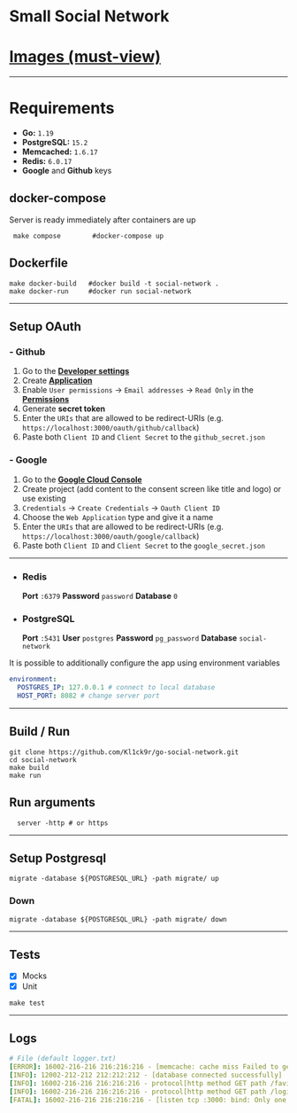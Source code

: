 # Small Social Network 


# [Images (must-view)](https://github.com/Kl1ck9r/go-social-network/tree/main/screenshots)

---
# Requirements
* **Go:** `1.19`
* **PostgreSQL:**  `15.2`
* **Memcached:** `1.6.17`
* **Redis:** `6.0.17`
* **Google** and **Github** keys

## docker-compose
Server is ready immediately after containers are up
```shell
 make compose        #docker-compose up
```

## Dockerfile 
```shell
make docker-build   #docker build -t social-network .
make docker-run     #docker run social-network
```

---

## Setup OAuth

### - Github
1. Go to the **[Developer settings](https://github.com/settings/apps)**
2. Create **[Application](https://github.com/settings/apps)**
3. Enable `User permissions` -> `Email addresses` -> `Read Only` in the **[Permissions](https://github.com/settings/apps/permissions)**
4. Generate **secret token**
5. Enter the `URIs` that are allowed to be redirect-URIs (e.g. `https://localhost:3000/oauth/github/callback`)
6. Paste both `Client ID` and `Client Secret` to the `github_secret.json`

### - Google
1. Go to the **[Google Cloud Console](https://console.cloud.google.com/projectselector2/apis/credentials)**
2. Create project (add content to the consent screen like title and logo) or use existing
3. `Credentials` -> `Create Credentials` -> `Oauth Client ID`
4. Choose the `Web Application` type and give it a name
5. Enter the `URIs` that are allowed to be redirect-URIs (e.g. `https://localhost:3000/oauth/google/callback`)
6. Paste both `Client ID` and `Client Secret` to the `google_secret.json`

---

- ### Redis
    **Port** `:6379` **Password** `password` **Database** `0`
- ### PostgreSQL
    **Port** `:5431` **User** `postgres` **Password** `pg_password` **Database** `social-network`

It is possible to additionally configure the app using environment variables
```yaml
environment:
  POSTGRES_IP: 127.0.0.1 # connect to local database
  HOST_PORT: 8082 # change server port
```
---
## Build / Run

```shell
git clone https://github.com/Kl1ck9r/go-social-network.git 
cd social-network
make build
make run 
```
## Run arguments 
```shell
  server -http # or https
```

---
## Setup Postgresql 
```shell
migrate -database ${POSTGRESQL_URL} -path migrate/ up
```

### Down 
```shell
migrate -database ${POSTGRESQL_URL} -path migrate/ down
```
---

## Tests
* [x] Mocks
* [x] Unit 

```shell
make test 
```

---

## Logs
```yaml
# File (default logger.txt)
[ERROR]: 16002-216-216 216:216:216 - [memcache: cache miss Failed to get value of the memcached]
[INFO]: 12002-212-212 212:212:212 - [database connected successfully]
[INFO]: 16002-216-216 216:216:216 - protocol[http method GET path /favicon.ico Duration  769.2µs Status Code  200 Status text OK]
[INFO]: 16002-216-216 216:216:216 - protocol[http method GET path /login Duration  512.6µs Status Code  200 Status text OK]
[FATAL]: 16002-216-216 216:216:216 - [listen tcp :3000: bind: Only one usage of each socket address (protocol/network address/port) is normally permitted.]
```
